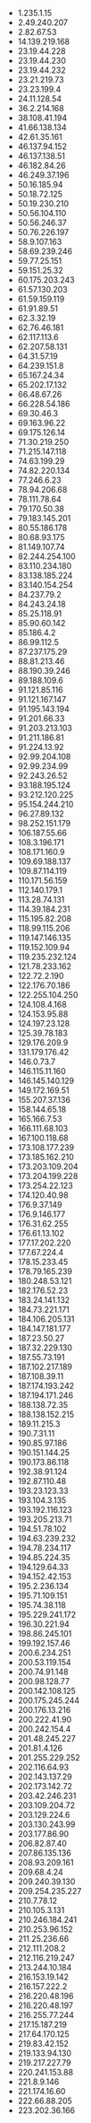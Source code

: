 * 1.235.1.15
* 2.49.240.207
* 2.82.67.53
* 14.139.219.168
* 23.19.44.228
* 23.19.44.230
* 23.19.44.232
* 23.21.219.73
* 23.23.199.4
* 24.11.128.54
* 36.2.214.168
* 38.108.41.194
* 41.66.138.134
* 42.61.35.161
* 46.137.94.152
* 46.137.138.51
* 46.182.84.26
* 46.249.37.196
* 50.16.185.94
* 50.18.72.125
* 50.19.230.210
* 50.56.104.110
* 50.56.246.37
* 50.76.226.197
* 58.9.107.163
* 58.69.239.246
* 59.77.25.151
* 59.151.25.32
* 60.175.203.243
* 61.57.130.203
* 61.59.159.119
* 61.91.89.51
* 62.3.32.19
* 62.76.46.181
* 62.117.113.6
* 62.207.58.131
* 64.31.57.19
* 64.239.151.8
* 65.167.24.34
* 65.202.17.132
* 66.48.67.26
* 66.228.54.186
* 69.30.46.3
* 69.163.96.22
* 69.175.126.14
* 71.30.219.250
* 71.215.147.118
* 74.63.199.29
* 74.82.220.134
* 77.246.6.23
* 78.94.206.68
* 78.111.78.64
* 79.170.50.38
* 79.183.145.201
* 80.55.186.178
* 80.68.93.175
* 81.149.107.74
* 82.244.254.100
* 83.110.234.180
* 83.138.185.224
* 83.140.154.254
* 84.237.79.2
* 84.243.24.18
* 85.25.118.91
* 85.90.60.142
* 85.186.4.2
* 86.99.112.5
* 87.237.175.29
* 88.81.213.46
* 88.190.39.246
* 89.188.109.6
* 91.121.85.116
* 91.121.167.147
* 91.195.143.194
* 91.201.66.33
* 91.203.213.103
* 91.211.186.81
* 91.224.13.92
* 92.99.204.108
* 92.99.234.99
* 92.243.26.52
* 93.188.195.124
* 93.212.120.225
* 95.154.244.210
* 96.27.89.132
* 98.252.151.179
* 106.187.55.66
* 108.3.196.171
* 108.171.160.9
* 109.69.188.137
* 109.87.114.119
* 110.171.56.159
* 112.140.179.1
* 113.28.74.131
* 114.39.184.231
* 115.195.82.208
* 118.99.115.206
* 119.147.146.135
* 119.152.109.94
* 119.235.232.124
* 121.78.233.162
* 122.72.2.190
* 122.176.70.186
* 122.255.104.250
* 124.108.4.168
* 124.153.95.88
* 124.197.23.128
* 125.39.78.183
* 129.176.209.9
* 131.179.176.42
* 146.0.73.7
* 146.115.11.160
* 146.145.140.129
* 149.172.169.51
* 155.207.37.136
* 158.144.65.18
* 165.166.7.53
* 166.111.68.103
* 167.100.118.68
* 173.108.177.239
* 173.185.162.210
* 173.203.109.204
* 173.204.199.228
* 173.254.22.123
* 174.120.40.98
* 176.9.37.149
* 176.9.146.177
* 176.31.62.255
* 176.61.13.102
* 177.17.202.220
* 177.67.224.4
* 178.15.233.45
* 178.79.165.239
* 180.248.53.121
* 182.176.52.23
* 183.24.141.132
* 184.73.221.171
* 184.106.205.131
* 184.147.181.177
* 187.23.50.27
* 187.32.229.130
* 187.55.73.191
* 187.102.217.189
* 187.108.39.11
* 187.174.193.242
* 187.194.171.246
* 188.138.72.35
* 188.138.152.215
* 189.11.215.3
* 190.7.31.11
* 190.85.97.186
* 190.151.144.25
* 190.173.86.118
* 192.38.91.124
* 192.87.110.48
* 193.23.123.33
* 193.104.3.135
* 193.192.116.123
* 193.205.213.71
* 194.51.78.102
* 194.63.239.232
* 194.78.234.117
* 194.85.224.35
* 194.129.64.33
* 194.152.42.153
* 195.2.236.134
* 195.71.109.151
* 195.74.38.118
* 195.229.241.172
* 196.30.221.94
* 198.86.245.101
* 199.192.157.46
* 200.6.234.251
* 200.53.119.154
* 200.74.91.148
* 200.98.128.77
* 200.142.108.125
* 200.175.245.244
* 200.176.13.216
* 200.222.41.90
* 200.242.154.4
* 201.48.245.227
* 201.81.4.126
* 201.255.229.252
* 202.116.64.93
* 202.143.137.29
* 202.173.142.72
* 203.42.246.231
* 203.109.204.72
* 203.129.224.6
* 203.130.243.99
* 203.177.86.90
* 206.82.87.40
* 207.86.135.136
* 208.93.209.161
* 209.68.4.24
* 209.240.39.130
* 209.254.235.227
* 210.7.78.12
* 210.105.3.131
* 210.246.184.241
* 210.253.96.152
* 211.25.236.66
* 212.111.208.2
* 212.116.219.247
* 213.244.10.184
* 216.153.19.142
* 216.157.222.2
* 216.220.48.196
* 216.220.48.197
* 216.255.77.244
* 217.15.187.219
* 217.64.170.125
* 219.83.42.152
* 219.133.94.130
* 219.217.227.79
* 220.241.153.88
* 221.8.9.146
* 221.174.16.60
* 222.66.88.205
* 223.202.36.166
